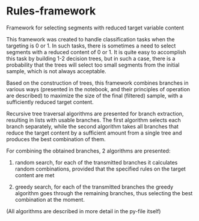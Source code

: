 # Rules-framework
  Framework for selecting segments with reduced target variable content

  This framework was created to handle classification tasks when the targeting is 0 or 1. In such tasks, there is sometimes a need to select segments with a reduced content of 0 or 1. It is quite easy to accomplish this task by building 1-2 decision trees, but in such a case, there is a probability that the trees will select too small segments from the initial sample, which is not always acceptable.

  Based on the construction of trees, this framework combines branches in various ways (presented in the notebook, and their principles of operation are described) to maximize the size of the final (filtered) sample, with a sufficiently reduced target content.

  Recursive tree traversal algorithms are presented for branch extraction, resulting in lists with usable branches.
  The first algorithm selects each branch separately, while the second algorithm takes all branches that reduce the target content by a sufficient amount from a single tree and produces the best combination of them.
    
  For combining the obtained branches, 2 algorithms are presented:
  
  1) random search, for each of the transmitted branches it calculates random combinations,
        provided that the specified rules on the target content are met
    
  2) greedy search, for each of the transmitted branches the greedy algorithm goes 
        through the remaining branches, thus selecting the best combination at the moment.

(All algorithms are described in more detail in the py-file itself)
